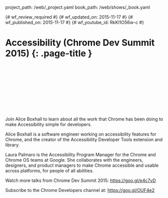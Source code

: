 project_path: /web/_project.yaml
book_path: /web/shows/_book.yaml

{# wf_review_required #}
{# wf_updated_on: 2015-11-17 #}
{# wf_published_on: 2015-11-17 #}
{# wf_youtube_id: RkKl1O56w-c #}

# Accessibility (Chrome Dev Summit 2015) {: .page-title }


<div class="video-wrapper">
  <iframe class="devsite-embedded-youtube-video" data-video-id="RkKl1O56w-c"
          data-autohide="1" data-showinfo="0" frameborder="0" allowfullscreen>
  </iframe>
</div>


Join Alice Boxhall to learn about all the work that Chrome has been doing to make Accessibility simple for developers.

Alice Boxhall is a software engineer working on accessibility features for Chrome, and the creator of the Accessibility Developer Tools extension and library.

Laura Palmaro is the Accessibility Program Manager for the Chrome and Chrome OS teams at Google. She collaborates with the engineers, designers, and product managers to make Chrome accessible and usable across platforms, for people of all abilities.

Watch more talks from Chrome Dev Summit 2015: https://goo.gl/e4c7vD

Subscribe to the Chrome Developers channel at: https://goo.gl/OUF4e2
